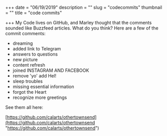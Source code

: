 +++
date = "06/19/2019"
description = ""
slug = "codecommits"
thumbnail = ""
title = "code commits"

+++
My Code lives on GitHub, and Marley thought that the comments sounded like Buzzfeed articles. What do you think? Here are a few of the commit comments:

* dreaming
* added link to Telegram
* answers to questions
* new picture
* content refresh
* joined INSTAGRAM AND FACEBOOK
* remove 'yo' add Hel!
* sleep troubles
* missing essential information
* forgot the Heart
* recognize more greetings

See them all here:

[https://github.com/calarts/othertownsend](https://github.com/calarts/othertownsend "https://github.com/calarts/othertownsend")